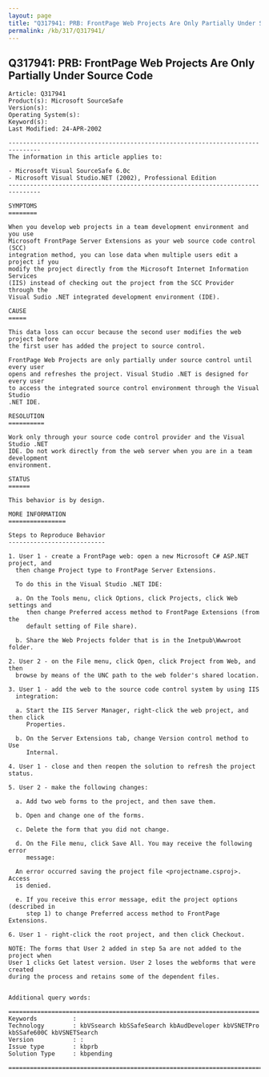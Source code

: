 ```yaml
---
layout: page
title: "Q317941: PRB: FrontPage Web Projects Are Only Partially Under Source Code"
permalink: /kb/317/Q317941/
---
```


## Q317941: PRB: FrontPage Web Projects Are Only Partially Under Source Code

	Article: Q317941
	Product(s): Microsoft SourceSafe
	Version(s): 
	Operating System(s): 
	Keyword(s): 
	Last Modified: 24-APR-2002
	
	-------------------------------------------------------------------------------
	The information in this article applies to:
	
	- Microsoft Visual SourceSafe 6.0c 
	- Microsoft Visual Studio.NET (2002), Professional Edition 
	-------------------------------------------------------------------------------
	
	SYMPTOMS
	========
	
	When you develop web projects in a team development environment and you use
	Microsoft FrontPage Server Extensions as your web source code control (SCC)
	integration method, you can lose data when multiple users edit a project if you
	modify the project directly from the Microsoft Internet Information Services
	(IIS) instead of checking out the project from the SCC Provider through the
	Visual Sudio .NET integrated development environment (IDE).
	
	CAUSE
	=====
	
	This data loss can occur because the second user modifies the web project before
	the first user has added the project to source control.
	
	FrontPage Web Projects are only partially under source control until every user
	opens and refreshes the project. Visual Studio .NET is designed for every user
	to access the integrated source control environment through the Visual Studio
	.NET IDE.
	
	RESOLUTION
	==========
	
	Work only through your source code control provider and the Visual Studio .NET
	IDE. Do not work directly from the web server when you are in a team development
	environment.
	
	STATUS
	======
	
	This behavior is by design.
	
	MORE INFORMATION
	================
	
	Steps to Reproduce Behavior
	---------------------------
	
	1. User 1 - create a FrontPage web: open a new Microsoft C# ASP.NET project, and
	  then change Project type to FrontPage Server Extensions.
	
	  To do this in the Visual Studio .NET IDE:
	
	  a. On the Tools menu, click Options, click Projects, click Web settings and
	     then change Preferred access method to FrontPage Extensions (from the
	     default setting of File share).
	
	  b. Share the Web Projects folder that is in the Inetpub\Wwwroot folder.
	
	2. User 2 - on the File menu, click Open, click Project from Web, and then
	  browse by means of the UNC path to the web folder's shared location.
	
	3. User 1 - add the web to the source code control system by using IIS
	  integration:
	
	  a. Start the IIS Server Manager, right-click the web project, and then click
	     Properties.
	
	  b. On the Server Extensions tab, change Version control method to Use
	     Internal.
	
	4. User 1 - close and then reopen the solution to refresh the project status.
	
	5. User 2 - make the following changes:
	
	  a. Add two web forms to the project, and then save them.
	
	  b. Open and change one of the forms.
	
	  c. Delete the form that you did not change.
	
	  d. On the File menu, click Save All. You may receive the following error
	     message:
	
	  An error occurred saving the project file <projectname.csproj>. Access
	  is denied.
	
	  e. If you receive this error message, edit the project options (described in
	     step 1) to change Preferred access method to FrontPage Extensions.
	
	6. User 1 - right-click the root project, and then click Checkout.
	
	NOTE: The forms that User 2 added in step 5a are not added to the project when
	User 1 clicks Get latest version. User 2 loses the webforms that were created
	during the process and retains some of the dependent files.
	
	
	Additional query words:
	
	======================================================================
	Keywords          :  
	Technology        : kbVSsearch kbSSafeSearch kbAudDeveloper kbVSNETPro kbSSafe600C kbVSNETSearch
	Version           : :
	Issue type        : kbprb
	Solution Type     : kbpending
	
	=============================================================================
	
